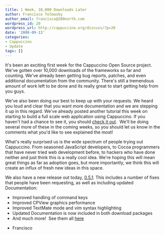```yaml
---
title: 1 Week, 10,000 Downloads Later
author: Francisco Tolmasky
author_email: francisco@280north.com
wordpress_id: 20
wordpress_url: http://cappuccino.org/discuss/?p=20
date: '2008-09-13'
categories:
- Cappuccino
- Update
tags: []
---
```



It's been an exciting first week for the Cappuccino Open Source project. We've gotten over 10,000 downloads of the frameworks so far and counting. We've already been getting bug reports, patches, and even additional documentation from the community. There's still a tremendous amount of work left to be done and its really great to start getting help from you guys.

We've also been doing our best to keep up with your requests. We heard you loud and clear that you want more documentation and we are stepping it up in this regard. We've already posted another tutorial this week on starting to build a full scale web application using Cappuccino. If you haven't had a chance to see it, you should [check it out](http://cappuccino.org/learn/tutorials/scrapbook-tutorial-1/). &nbsp;We'll be doing several more of these in the coming weeks, so you should let us know in the comments what you'd like to see explained the most!

What's really surprised us is the wide spectrum of people trying out Cappuccino. From seasoned JavaScript developers, to Cocoa programmers that have never tried web development before, to hackers who have done neither and just think this is a really cool idea. We're hoping this will mean great things as far as adoption goes, but more importantly, we think this will create an influx of fresh new ideas in this space.

We also have a new release out today, [0.5.1](http://cappuccino.org/download/). This includes a number of fixes that people have been requesting, as well as including updated Documentation:

* Improved handling of command keys
* Improved CPView graphics performance
* Improved TextMate mode and vim syntax highlighting
* Updated Documentation is now included in both download packages
* And much more! &nbsp;See them all [here](http://cappuccino.lighthouseapp.com/projects/16499-cappuccino/tickets?q=milestone%3A0.5.1&filter=all)

- Francisco



